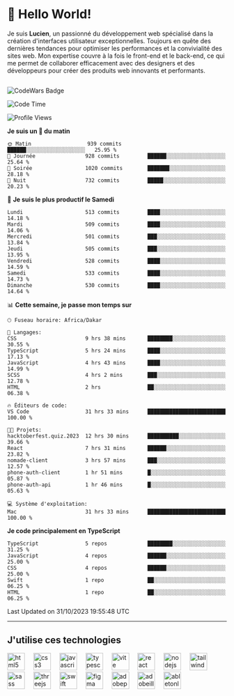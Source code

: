 # 👋 Hello World!

Je suis **Lucien**, un passionné du développement web spécialisé dans la création d'interfaces utilisateur exceptionnelles. Toujours en quête des dernières tendances pour optimiser les performances et la convivialité des sites web. Mon expertise couvre à la fois le front-end et le back-end, ce qui me permet de collaborer efficacement avec des designers et des développeurs pour créer des produits web innovants et performants.

##

![CodeWars Badge](https://www.codewars.com/users/xyhomi3/badges/small)

<!--START_SECTION:waka-->
![Code Time](http://img.shields.io/badge/Code%20Time-168%20hrs%2056%20mins-blue)

![Profile Views](http://img.shields.io/badge/Vues%20du%20profil-0-blue)

**Je suis un 🐤 du matin** 

```text
🌞 Matin                  939 commits         ██████░░░░░░░░░░░░░░░░░░░   25.95 % 
🌆 Journée                928 commits         ██████░░░░░░░░░░░░░░░░░░░   25.64 % 
🌃 Soirée                 1020 commits        ███████░░░░░░░░░░░░░░░░░░   28.18 % 
🌙 Nuit                   732 commits         █████░░░░░░░░░░░░░░░░░░░░   20.23 % 
```
📅 **Je suis le plus productif le Samedi** 

```text
Lundi                    513 commits         ████░░░░░░░░░░░░░░░░░░░░░   14.18 % 
Mardi                    509 commits         ████░░░░░░░░░░░░░░░░░░░░░   14.06 % 
Mercredi                 501 commits         ███░░░░░░░░░░░░░░░░░░░░░░   13.84 % 
Jeudi                    505 commits         ███░░░░░░░░░░░░░░░░░░░░░░   13.95 % 
Vendredi                 528 commits         ████░░░░░░░░░░░░░░░░░░░░░   14.59 % 
Samedi                   533 commits         ████░░░░░░░░░░░░░░░░░░░░░   14.73 % 
Dimanche                 530 commits         ████░░░░░░░░░░░░░░░░░░░░░   14.64 % 
```


📊 **Cette semaine, je passe mon temps sur** 

```text
🕑︎ Fuseau horaire: Africa/Dakar

💬 Langages: 
CSS                      9 hrs 38 mins       ████████░░░░░░░░░░░░░░░░░   30.55 % 
TypeScript               5 hrs 24 mins       ████░░░░░░░░░░░░░░░░░░░░░   17.13 % 
JavaScript               4 hrs 43 mins       ████░░░░░░░░░░░░░░░░░░░░░   14.99 % 
SCSS                     4 hrs 2 mins        ███░░░░░░░░░░░░░░░░░░░░░░   12.78 % 
HTML                     2 hrs               ██░░░░░░░░░░░░░░░░░░░░░░░   06.38 % 

🔥 Éditeurs de code: 
VS Code                  31 hrs 33 mins      █████████████████████████   100.00 % 

🐱‍💻 Projets: 
hacktoberfest.quiz.2023  12 hrs 30 mins      ██████████░░░░░░░░░░░░░░░   39.66 % 
React                    7 hrs 31 mins       ██████░░░░░░░░░░░░░░░░░░░   23.82 % 
nomade-client            3 hrs 57 mins       ███░░░░░░░░░░░░░░░░░░░░░░   12.57 % 
phone-auth-client        1 hr 51 mins        █░░░░░░░░░░░░░░░░░░░░░░░░   05.87 % 
phone-auth-api           1 hr 46 mins        █░░░░░░░░░░░░░░░░░░░░░░░░   05.63 % 

💻 Système d'exploitation: 
Mac                      31 hrs 33 mins      █████████████████████████   100.00 % 
```

**Je code principalement en TypeScript** 

```text
TypeScript               5 repos             ████████░░░░░░░░░░░░░░░░░   31.25 % 
JavaScript               4 repos             ██████░░░░░░░░░░░░░░░░░░░   25.00 % 
CSS                      4 repos             ██████░░░░░░░░░░░░░░░░░░░   25.00 % 
Swift                    1 repo              ██░░░░░░░░░░░░░░░░░░░░░░░   06.25 % 
HTML                     1 repo              ██░░░░░░░░░░░░░░░░░░░░░░░   06.25 % 
```




 Last Updated on 31/10/2023 19:55:48 UTC
<!--END_SECTION:waka-->
---

## J'utilise ces technologies

<div align="left">
  <img src="https://skillicons.dev/icons?i=html" height="40" alt="html5 logo"  />
  <img width="12" />
  <img src="https://skillicons.dev/icons?i=css" height="40" alt="css3 logo"  />
  <img width="12" />
  <img src="https://skillicons.dev/icons?i=js" height="40" alt="javascript logo"  />
  <img width="12" />
  <img src="https://skillicons.dev/icons?i=ts" height="40" alt="typescript logo"  />
  <img width="12" />
  <img src="https://skillicons.dev/icons?i=vite" height="40" alt="vite logo"  />
  <img width="12" />
  <img src="https://skillicons.dev/icons?i=react" height="40" alt="react logo"  />
  <img width="12" />
  <img src="https://cdn.jsdelivr.net/gh/devicons/devicon/icons/nodejs/nodejs-original.svg" height="40" alt="nodejs logo"  />
  <img width="12" />
  <img src="https://skillicons.dev/icons?i=tailwind" height="40" alt="tailwindcss logo"  />
  <img width="12" />
  <img src="https://skillicons.dev/icons?i=sass" height="40" alt="sass logo"  />
  <img width="12" />
  <img src="https://skillicons.dev/icons?i=threejs" height="40" alt="threejs logo"  />
  <img width="12" />
  <img src="https://skillicons.dev/icons?i=swift" height="40" alt="swift logo"  />
  <img width="12" />
  <img src="https://skillicons.dev/icons?i=figma" height="40" alt="figma logo"  />
  <img width="12" />
  <img src="https://skillicons.dev/icons?i=ps" height="40" alt="adobephotoshop logo"  />
  <img width="12" />
  <img src="https://skillicons.dev/icons?i=ai" height="40" alt="adobeillustrator logo"  />
  <img width="12" />
  <img src="https://skillicons.dev/icons?i=ableton" height="40" alt="abletonlive logo"  />
</div>



